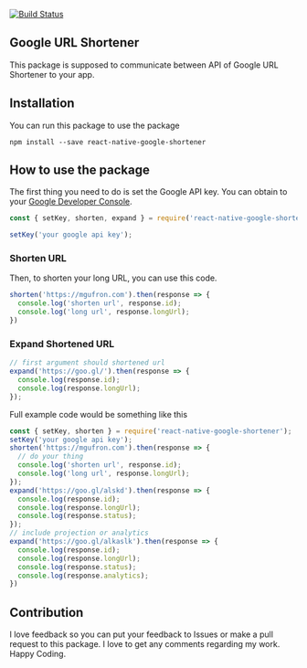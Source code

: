 [![Build Status](https://travis-ci.org/mgufrone/react-native-google-shortener.svg?branch=master)](https://travis-ci.org/mgufrone/react-native-google-shortener)

## Google URL Shortener

This package is supposed to communicate between API of Google URL Shortener to your app.


## Installation
You can run this package to use the package
```shell
npm install --save react-native-google-shortener
```

## How to use the package
The first thing you need to do is set the Google API key. You can obtain to your [Google Developer Console](https://console.developers.google.com).

```js
const { setKey, shorten, expand } = require('react-native-google-shortener');

setKey('your google api key');
```

### Shorten URL
Then, to shorten your long URL, you can use this code.
```js
shorten('https://mgufron.com').then(response => {
  console.log('shorten url', response.id);
  console.log('long url', response.longUrl);
})
```

### Expand Shortened URL

```js
// first argument should shortened url
expand('https://goo.gl/').then(response => {
  console.log(response.id);
  console.log(response.longUrl);
});
```

Full example code would be something like this
```js
const { setKey, shorten } = require('react-native-google-shortener');
setKey('your google api key');
shorten('https://mgufron.com').then(response => {
  // do your thing
  console.log('shorten url', response.id);
  console.log('long url', response.longUrl);
});
expand('https://goo.gl/alskd').then(response => {
  console.log(response.id);
  console.log(response.longUrl);
  console.log(response.status);
});
// include projection or analytics
expand('https://goo.gl/alkaslk').then(response => {
  console.log(response.id);
  console.log(response.longUrl);
  console.log(response.status);
  console.log(response.analytics);
})
```

## Contribution
I love feedback so you can put your feedback to Issues or make a pull request to this package. I love to get any comments regarding my work. Happy Coding.
